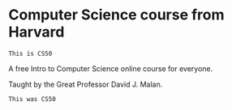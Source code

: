 # Computer Science course from Harvard

```This is CS50```

A free Intro to Computer Science online course for everyone.

Taught by the Great Professor David J. Malan.

```This was CS50```